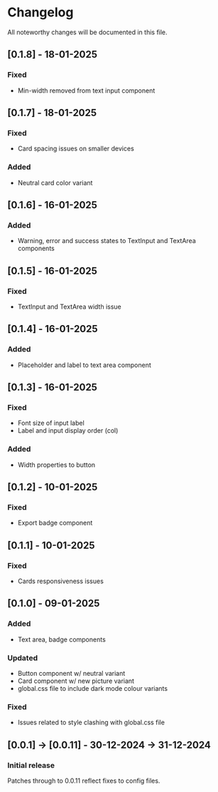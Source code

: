 # Changelog

All noteworthy changes will be documented in this file.

## [0.1.8] - 18-01-2025

### Fixed

- Min-width removed from text input component

## [0.1.7] - 18-01-2025

### Fixed

- Card spacing issues on smaller devices

### Added

- Neutral card color variant

## [0.1.6] - 16-01-2025

### Added

- Warning, error and success states to TextInput and TextArea components

## [0.1.5] - 16-01-2025

### Fixed

- TextInput and TextArea width issue

## [0.1.4] - 16-01-2025

### Added

- Placeholder and label to text area component

## [0.1.3] - 16-01-2025

### Fixed

- Font size of input label
- Label and input display order (col)

### Added

- Width properties to button

## [0.1.2] - 10-01-2025

### Fixed

- Export badge component

## [0.1.1] - 10-01-2025

### Fixed

- Cards responsiveness issues

## [0.1.0] - 09-01-2025

### Added

- Text area, badge components

### Updated

- Button component w/ neutral variant
- Card component w/ new picture variant
- global.css file to include dark mode colour variants

### Fixed

- Issues related to style clashing with global.css file

## [0.0.1] -> [0.0.11] - 30-12-2024 -> 31-12-2024

### Initial release

Patches through to 0.0.11 reflect fixes to config files.
